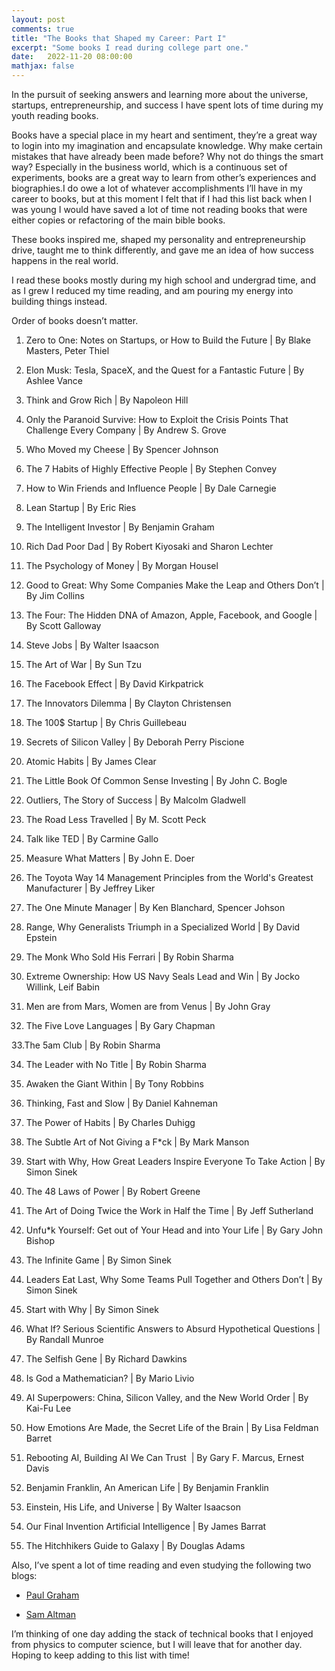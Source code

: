 ```yaml
---
layout: post
comments: true
title: "The Books that Shaped my Career: Part I"
excerpt: "Some books I read during college part one."
date:   2022-11-20 08:00:00
mathjax: false
---
```



In the pursuit of seeking answers and learning more about the universe, startups, entrepreneurship, and success I have spent lots of time during my youth reading books. 

Books have a special place in my heart and sentiment, they’re a great way to login into my imagination and encapsulate knowledge. Why make certain mistakes that have already been made before? Why not do things the smart way? Especially in the business world, which is a continuous set of experiments, books are a great way to learn from other’s experiences and biographies.I do owe a lot of whatever accomplishments I’ll have in my career to books, but at this moment I felt that if I had this list back when I was young I would have saved a lot of time not reading books that were either copies or refactoring of the main bible books.

These books inspired me, shaped my personality and entrepreneurship drive, taught me to think differently, and gave me an idea of how success happens in the real world.

 I read these books mostly during my high school and undergrad time, and as I grew I reduced my time reading, and am pouring my energy into building things instead.

Order of books doesn’t matter. 

1. Zero to One: Notes on Startups, or How to Build the Future | By Blake Masters, Peter Thiel

2. Elon Musk: Tesla, SpaceX, and the Quest for a Fantastic Future | By Ashlee Vance

3. Think and Grow Rich | By Napoleon Hill

4. Only the Paranoid Survive: How to Exploit the Crisis Points That Challenge Every Company | By Andrew S. Grove 

5. Who Moved my Cheese | By Spencer Johnson

6. The 7 Habits of Highly Effective People | By Stephen Convey

7. How to Win Friends and Influence People | By Dale Carnegie

8. Lean Startup | By Eric Ries

9. The Intelligent Investor | By Benjamin Graham

10. Rich Dad Poor Dad | By Robert Kiyosaki and Sharon Lechter

11. The Psychology of Money | By Morgan Housel

12. Good to Great: Why Some Companies Make the Leap and Others Don’t | By Jim Collins

13. The Four: The Hidden DNA of Amazon, Apple, Facebook, and Google | By Scott Galloway

14. Steve Jobs | By Walter Isaacson

15. The Art of War | By Sun Tzu

16. The Facebook Effect | By David Kirkpatrick

17. The Innovators Dilemma | By Clayton Christensen

18. The 100$ Startup | By Chris Guillebeau

19. Secrets of Silicon Valley | By Deborah Perry Piscione

20. Atomic Habits | By James Clear

21. The Little Book Of Common Sense Investing | By John C. Bogle 

22. Outliers, The Story of Success | By Malcolm Gladwell

23. The Road Less Travelled | By M. Scott Peck

24. Talk like TED | By Carmine Gallo

25. Measure What Matters | By John E. Doer

26. The Toyota Way 14 Management Principles from the World's Greatest Manufacturer | By Jeffrey Liker

27. The One Minute Manager | By Ken Blanchard, Spencer Johson

28. Range, Why Generalists Triumph in a Specialized World | By David Epstein

29. The Monk Who Sold His Ferrari | By Robin Sharma

30. Extreme Ownership: How US Navy Seals Lead and Win | By Jocko Willink, Leif Babin

31. Men are from Mars, Women are from Venus | By John Gray

32. The Five Love Languages | By Gary Chapman

33.The 5am Club | By Robin Sharma

34. The Leader with No Title | By Robin Sharma

35. Awaken the Giant Within | By Tony Robbins

36. Thinking, Fast and Slow | By Daniel Kahneman

37. The Power of Habits | By Charles Duhigg

38. The Subtle Art of Not Giving a F*ck | By Mark Manson

39. Start with Why, How Great Leaders Inspire Everyone To Take Action | By Simon Sinek 

40. The 48 Laws of Power | By Robert Greene

41. The Art of Doing Twice the Work in Half the Time | By Jeff Sutherland

42. Unfu*k Yourself: Get out of Your Head and into Your Life | By Gary John Bishop

43. The Infinite Game | By Simon Sinek

44. Leaders Eat Last, Why Some Teams Pull Together and Others Don’t | By Simon Sinek

45. Start with Why | By Simon Sinek

46. What If? Serious Scientific Answers to Absurd Hypothetical Questions | By Randall Munroe

47. The Selfish Gene | By Richard Dawkins 

48. Is God a Mathematician? | By Mario Livio 

49. AI Superpowers: China, Silicon Valley, and the New World Order | By Kai-Fu Lee

50. How Emotions Are Made, the Secret Life of the Brain | By Lisa Feldman Barret

51. Rebooting AI, Building AI We Can Trust  | By Gary F. Marcus, Ernest Davis 

52. Benjamin Franklin, An American Life | By Benjamin Franklin

53. Einstein, His Life, and Universe | By Walter Isaacson 

54. Our Final Invention Artificial Intelligence | By James Barrat

55. The Hitchhikers Guide to Galaxy | By Douglas Adams

Also, I’ve spent a lot of time reading and even studying the following two blogs:

- [Paul Graham](http://www.paulgraham.com/articles.html)

- [Sam Altman](https://blog.samaltman.com/)

I’m thinking of one day adding the stack of technical books that I enjoyed from physics to computer science, but I will leave that for another day. Hoping to keep adding to this list with time!

